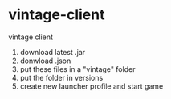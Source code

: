 # vintage-client
vintage client

1. download latest .jar
2. donwload .json
3. put these files in a "vintage" folder
4. put the folder in versions
5. create new launcher profile and start game
